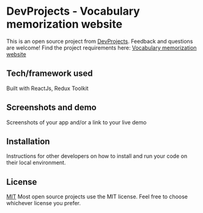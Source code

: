 # DevProjects - Vocabulary memorization website

This is an open source project from [DevProjects](http://www.codementor.io/projects). Feedback and questions are welcome!
Find the project requirements here: [Vocabulary memorization website](https://www.codementor.io/projects/web/vocabulary-memorization-website-b0wnnh30k3)

## Tech/framework used
Built with ReactJs, Redux Toolkit

## Screenshots and demo
Screenshots of your app and/or a link to your live demo

## Installation
Instructions for other developers on how to install and run your code on their local environment.

## License
[MIT](https://choosealicense.com/licenses/mit/)
Most open source projects use the MIT license. Feel free to choose whichever license you prefer.
